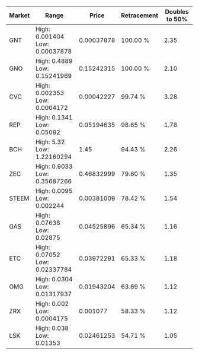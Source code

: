 | Market | Range | Price| Retracement | Doubles to 50% |
| --- | --- | --- | --- | --- |
| GNT | High: 0.001404<br />Low: 0.00037878 | 0.00037878 | 100.00 % | 2.35 |
| GNO | High: 0.4889<br />Low: 0.15241969 | 0.15242315 | 100.00 % | 2.10 |
| CVC | High: 0.002353<br />Low: 0.0004172 | 0.00042227 | 99.74 % | 3.28 |
| REP | High: 0.1341<br />Low: 0.05082 | 0.05194635 | 98.65 % | 1.78 |
| BCH | High: 5.32<br />Low: 1.22160294 | 1.45 | 94.43 % | 2.26 |
| ZEC | High: 0.9033<br />Low: 0.35687266 | 0.46832999 | 79.60 % | 1.35 |
| STEEM | High: 0.0095<br />Low: 0.002244 | 0.00381009 | 78.42 % | 1.54 |
| GAS | High: 0.07638<br />Low: 0.02875 | 0.04525896 | 65.34 % | 1.16 |
| ETC | High: 0.07052<br />Low: 0.02337784 | 0.03972291 | 65.33 % | 1.18 |
| OMG | High: 0.0304<br />Low: 0.01317937 | 0.01943204 | 63.69 % | 1.12 |
| ZRX | High: 0.002<br />Low: 0.0004175 | 0.001077 | 58.33 % | 1.12 |
| LSK | High: 0.038<br />Low: 0.01353 | 0.02461253 | 54.71 % | 1.05 |
